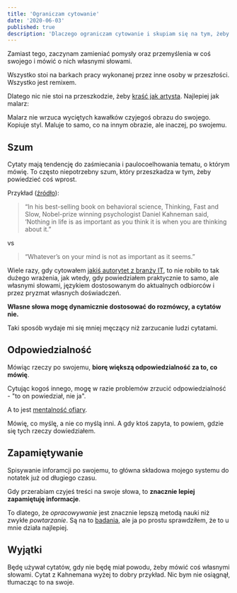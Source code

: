 ```yaml
---
title: 'Ograniczam cytowanie'
date: '2020-06-03'
published: true
description: 'Dlaczego ograniczam cytowanie i skupiam się na tym, żeby kraść jak malarz.'
---
```


Zamiast tego, zaczynam zamieniać pomysły oraz przemyślenia w coś swojego i mówić o nich własnymi słowami.

Wszystko stoi na barkach pracy wykonanej przez inne osoby w przeszłości. Wszystko jest remixem.

Dlatego nic nie stoi na przeszkodzie, żeby [kraść jak artysta](https://www.goodreads.com/book/show/13099738-steal-like-an-artist). Najlepiej jak malarz:

Malarz nie wrzuca wyciętych kawałków czyjegoś obrazu do swojego. Kopiuje styl. Maluje to samo, co na innym obrazie, ale inaczej, po swojemu.

## Szum

Cytaty mają tendencję do zaśmiecania i paulocoelhowania tematu, o którym mówię. To często niepotrzebny szum, który przeszkadza w tym, żeby powiedzieć coś wprost.

Przykład ([źródło](https://sive.rs/dq)):

> “In his best-selling book on behavioral science, Thinking, Fast and Slow, Nobel-prize winning psychologist Daniel Kahneman said, ‘Nothing in life is as important as you think it is when you are thinking about it.”

vs

> “Whatever’s on your mind is not as important as it seems.”

Wiele razy, gdy cytowałem [jakiś autorytet z branży IT](https://en.wikipedia.org/wiki/Robert_C._Martin), to nie robiło to tak dużego wrażenia, jak wtedy, gdy powiedziałem praktycznie to samo, ale własnymi słowami, językiem dostosowanym do aktualnych odbiorców i przez pryzmat własnych doświadczeń.

**Własne słowa mogę dynamicznie dostosować do rozmówcy, a cytatów nie.**

Taki sposób wydaje mi się mniej męczący niż zarzucanie ludzi cytatami.

## Odpowiedzialność

Mówiąc rzeczy po swojemu, **biorę większą odpowiedzialność za to, co mówię**.

Cytując kogoś innego, mogę w razie problemów zrzucić odpowiedzialność - "to on powiedział, nie ja".

A to jest [mentalność ofiary](https://en.wikipedia.org/wiki/Victim_mentality).

Mówię, co myślę, a nie co myślą inni. A gdy ktoś zapyta, to powiem, gdzie się tych rzeczy dowiedziałem.

## Zapamiętywanie

Spisywanie inforamcji po swojemu, to główna składowa mojego systemu do notatek już od długiego czasu.

Gdy przerabiam czyjeś treści na swoje słowa, to **znacznie lepiej zapamiętuję informacje**.

To dlatego, że *opracowywanie* jest znacznie lepszą metodą nauki niż zwykłe *powtarzanie*. Są na to [badania](https://www.goodreads.com/book/show/18770267-make-it-stick), ale ja po prostu sprawdziłem, że to u mnie działa najlepiej.

## Wyjątki

Będę używał cytatów, gdy nie będę miał powodu, żeby mówić coś własnymi słowami. Cytat z Kahnemana wyżej to dobry przykład. Nic bym nie osiągnął, tłumacząc to na swoje.
